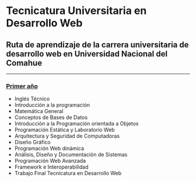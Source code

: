 # Tecnicatura Universitaria en Desarrollo Web
## Ruta de aprendizaje de la carrera universitaria de desarrollo web en Universidad Nacional del Comahue
---
### [Primer año](primer-año/README.md)
 - Inglés Técnico
 - Introducción a la programación
 - Matemática General
 - Conceptos de Bases de Datos
 - Introducción a la Programación orientada a Objetos
 - Programación Estática y Laboratorio Web
 - Arquitectura y Seguridad de Computadoras
 - Diseño Gráfico
 - Programación Web dinámica
 - Análisis, Diseño y Documentación de Sistemas
 - Programación Web Avanzada
 - Framework e Interoperabilidad
 - Trabajo Final Tecnicatura en Desarrollo Web 